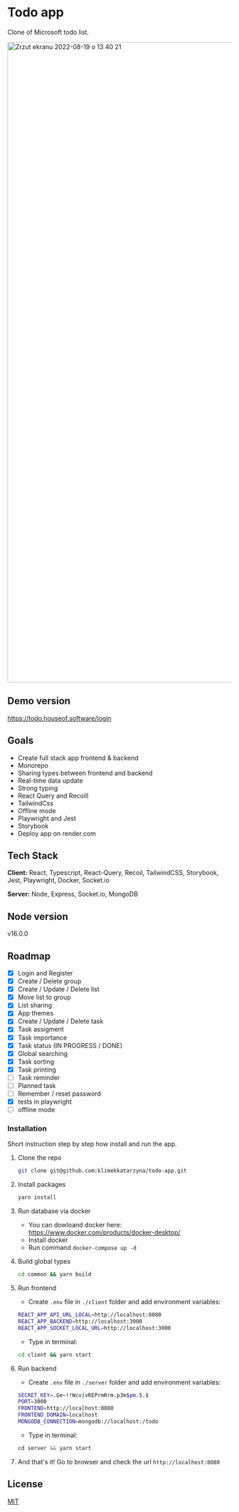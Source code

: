 # Todo app

Clone of Microsoft todo list.

<img width="1440" alt="Zrzut ekranu 2022-08-19 o 13 40 21" src="https://github.com/klimekkatarzyna/todo-app/issues/2#issue-1344449923">

## Demo version

https://todo.houseof.software/login

## Goals

- Create full stack app frontend & backend
- Monorepo
- Sharing types between frontend and backend
- Real-time data update
- Strong typing
- React Query and Recoill
- TailwindCss
- Offline mode
- Playwright and Jest
- Storybook
- Deploy app on render.com

## Tech Stack

**Client:** React, Typescript, React-Query, Recoil, TailwindCSS, Storybook, Jest, Playwright, Docker, Socket.io

**Server:** Node, Express, Socket.io, MongoDB

## Node version

v16.0.0

## Roadmap

- [x] Login and Register
- [x] Create / Delete group
- [x] Create / Update / Delete list
- [x] Move list to group
- [x] List sharing
- [x] App themes
- [x] Create / Update / Delete task
- [x] Task assigment
- [x] Task importance
- [x] Task status (IN PROGRESS / DONE)
- [x] Global searching
- [x] Task sorting
- [x] Task printing
- [ ] Task reminder
- [ ] Planned task
- [ ] Remember / reset password
- [x] tests in playwright
- [ ] offline mode

### Installation

Short instruction step by step how install and run the app.

1. Clone the repo
   ```sh
   git clone git@github.com:klimekkatarzyna/todo-app.git
   ```
2. Install packages
   ```sh
   yarn install
   ```
3. Run database via docker

   - You can dowloand docker here: https://www.docker.com/products/docker-desktop/
   - Install docker
   - Run command `docker-compose up -d`

4. Build global types
   ```sh
   cd common && yarn build
   ```
5. Run frontend
   - Create `.env` file in `./client` folder and add environment variables:
   ```sh
   REACT_APP_API_URL_LOCAL=http://localhost:8080
   REACT_APP_BACKEND=http://localhost:3000
   REACT_APP_SOCKET_LOCAL_URL=http://localhost:3000
   ```
   - Type in terminal:
   ```sh
   cd client && yarn start
   ```
6. Run backend
   - Create `.env` file in `./server` folder and add environment variables:
   ```sh
   SECRET_KEY=.Ge~!!Wcv|vREPrmRrm.p3m$pm.5.$
   PORT=3000
   FRONTEND=http://localhost:8080
   FRONTEND_DOMAIN=localhost
   MONGODB_CONNECTION=mongodb://localhost:/todo
   ```
   - Type in terminal:
   ```js
   cd server && yarn start
   ```
7. And that's it! Go to browser and check the url `http://localhost:8080`

## License

[MIT](https://choosealicense.com/licenses/mit/)
